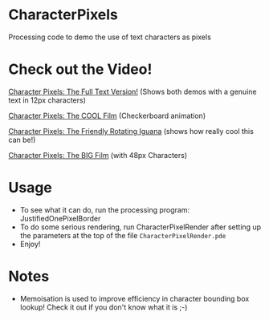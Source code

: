# CharacterPixels
Processing code to demo the use of text characters as pixels
# Check out the Video!

[Character Pixels: The Full Text Version!](https://youtu.be/rrVtNiJrFVA)  (Shows both demos with a genuine text in 12px characters)

[Character Pixels: The COOL Film](https://youtu.be/D1C81xTckc4) (Checkerboard animation)

[Character Pixels: The Friendly Rotating Iguana](https://youtu.be/krbMmw7lCLs) (shows how really cool this can be!)

[Character Pixels: The BIG Film](https://youtu.be/enDxRxBbZ-4) (with 48px Characters)


# Usage
- To see what it can do, run the processing program: JustifiedOnePixelBorder
- To do some serious rendering, run CharacterPixelRender after setting up the parameters at the top of the file `CharacterPixelRender.pde`
- Enjoy!

# Notes
- Memoisation is used to improve efficiency in character bounding box lookup! Check it out if you don't know what it is ;-)

